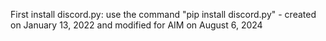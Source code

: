 First install discord.py: use the command "pip install discord.py" - created on January 13, 2022 and modified for AIM on August 6, 2024
